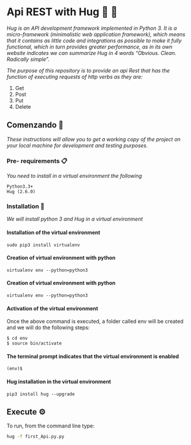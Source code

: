 # Api REST with Hug :snake: :koala:
_Hug is an API development framework implemented in Python 3. It is a micro-framework (minimalistic web application framework), which means that it contains as little code and integrations as possible to make it fully functional, which in turn provides greater performance, as in its own website indicates we can summarize Hug in 4 words “Obvious. Clean. Radically simple”._

_The purpose of this repository is to provide an api Rest that has the function of executing requests of http verbs as they are:_

1. Get
1. Post
1. Put
1. Delete


## Comenzando 🚀

_These instructions will allow you to get a working copy of the project on your local machine for development and testing purposes._


### Pre- requirements 📋

_You need to install in a virtual environment the following_

```
Python3.3+
Hug (2.6.0)
```

### Installation 🔧

_We will install python 3 and Hug in a virtual environment_

#### Installation of the virtual environment

```
sudo pip3 install virtualenv
```

#### Creation of virtual environment with python 

```
virtualenv env --python=python3

```
#### Creation of virtual environment with python 

```
virtualenv env --python=python3

```
#### Activation of the virtual environment
Once the above command is executed, a folder called env will be created and we will do the following steps:
```
$ cd env
$ source bin/activate

```
#### The terminal prompt indicates that the virtual environment  is enabled

```
(env)$

```
#### Hug installation in the virtual environment
```
pip3 install hug --upgrade

```


## Execute  ⚙️

To run, from the command line type:

```bash
hug -f first_Api.py.py
```

